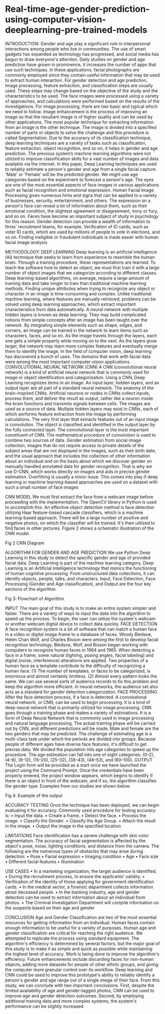 # Real-time-age-gender-prediction-using-computer-vision-deeplearning-pre-trained-models
INTRODUCTION: Gender and age play a significant role in interpersonal interactions among people who live in communities. The use of smart gadgets has expanded as technology has progressed, and social media has begun to draw everyone's attention. Daily studies on gender and age prediction have grown in prominence, it increases the number of apps that use such techniques. In these applications, facial photographs are commonly employed since they contain useful information that may be used to extract human interaction. For gender detection and age prediction, Image processing, feature extraction, and classification steps are usually used. These steps may change based on the objective of the study and the characteristics to be used. The face images were processed using a variety of approaches, and calculations were performed based on the results of the investigations. For image processing, there are two basic and typical which we need to follow. Image enhancement is the process of improving an image so that the resultant image is of higher quality and can be used by other applications. The most popular technique for extracting information from an image is the other technique. The image is divided into a specified number of parts or objects to solve the challenge and this procedure is called Segmentation. Due to the accuracy of its classification technique, deep learning techniques are a variety of tasks such as classification, feature extraction, object recognition, and so on, it helps in gender and age prediction.
The previous system’s machine learning algorithms were not utilized to improve classification skills for a vast number of images and data available via the internet. In this paper, Deep Learning techniques are used to reliably estimate a person's gender and age from a single facial capture. 'Male' or 'Female' will be the predicted gender. We might use age categories based on the experiment to forecast a person's age. The eyes are one of the most essential aspects of face images in various applications such as facial recognition and emotional expression. Human Facial Image Processing gives numerous hints and signs that can be applied to a variety of businesses, security, entertainment, and others. The expression on a person's face can reveal a lot of information about them, such as their emotional condition, the slightest agreement or disagreement, irony or fury, and so on. Faces have become an important subject of study in psychology for this reason. Gender detection can provide a wealth of information to firms' recruitment teams, for example. Verification of ID cards, such as voter ID cards, which are used by millions of people to vote in elections, and so on. Finding ineligible or fraudulent individuals is made easier with human facial image analysis


METHODOLOGY: 
DEEP LEARNING
 Deep learning is an artificial intelligence (AI) technique that seeks to learn from experience to resemble the human brain. Through a training procedure, these representations are learned. To teach the software how to detect an object, we must first train it with a large number of object images that we categorize according to different classes. Deep learning-based algorithms, on average, require a large amount of training data and take longer to train than traditional machine learning methods. Finding unique attributes when trying to recognize any object or character in an image is time-consuming and complex. Unlike traditional machine learning, where features are manually retrieved, problems can be solved using deep learning approaches, which extract important characteristics from data automatically. A neural network with multiple hidden layers is known as deep learning. They may build complicated notions from simple concepts after an image has been taught over the network. By integrating simple elements such as shape, edges, and corners, an image can be trained in the network to learn items such as characters, faces, and so on. As the image travels through the layers, each one gets a simple property while moving on to the next. As the layers grow larger, the network may learn more complex features and eventually merge them to identify the image. In the field of computer vision, deep learning has discovered a bunch of uses. The domains that work with facial data were among the most important computer vision applications.
CONVOLUTIONAL NEURAL NETWORK (CNN) A CNN (convolutional neural network) is a kind of artificial neural network that is commonly used for image or object identification and categorization. Using a CNN, Deep Learning recognizes items in an image. An input layer, hidden layers, and an output layer are all part of a standard neural network. The anatomy of the brain-inspired CNNs. Artificial neurons or nodes in CNNs collect inputs, process them, and deliver the result as output, rather like a neuron inside the brain functions and transmits signals between cells. The images are used as a source of data. Multiple hidden layers may exist in CNNs, each of which performs feature extraction from the image by performing calculations. The very first layer that extracts features out of an input image is convolution. The object is classified and identified in the output layer by the fully connected layer. The convolutional layer is the most important constituent of CNN. The mathematical procedure of convolution is used to combine two sources of data. Gender estimation from social image collection, images that do not require access to private details of the subject areas that are not displayed in the images, such as their birth date, and the usual approach that includes the collection of other information about an individual and on the basis about which we discover gender on manually handled annotated data for gender recognition. That is why we use D-CNN, which works directly on images and aids in precise gender estimation. Overfitting is usually a minor issue. This comes into play if deep learning or machine learning-based approaches are used on a dataset with such a small number of face images
 
CNN MODEL We must first extract the face from a webcam image before proceeding with the implementation. The OpenCV library in Python is used to accomplish this. An effective object detection method is face detection utilizing Haar feature-based cascade classifiers, which is a machine learning-based approach. There will be a large number of positive and negative photos, on which the classifier will be trained. It's then utilized to find faces in other pictures. Figure 2 shows a schematic illustration of the CNN model.

 
Fig 2 CNN Diagram










ALGORITHM FOR GENDER AND AGE PREDICTION 
We use Python Deep Learning in this study to detect the specific gender and age of provided facial data. Deep Learning is part of the machine learning category. Deep Learning is an Artificial Intelligence technology that mimics the functioning of human cognitive processing. From unstructured data collections, it can identify objects, people, talks, and characters. Input, Face Detection, Face Processing (Gender and Age classification), and Output are the four key sections of the algorithm
 
Fig 3: Flowchart of Algorithm


INPUT
The main goal of this study is to make an entire system simpler and faster. There are a variety of ways to input the data into the algorithm to speed up the process. To begin, the user can utilize the system's webcam or another webcam digital device to collect data quickly.
FACE DETECTION 
A face recognition system is a bit of software that can match a human face in a video or digital image frame to a database of faces. Woody Bledsoe, Helen Chan Wolf, and Charles Bisson were among the first to develop facial recognition technology. Bledsoe, Wolf, and Bisson began working with computers to recognize human faces in 1964 and 1965. When detecting a face in a frame, some natural (lighting, posing angles, facial labeling) and digital (noise, interference) alterations are applied. Two properties of a human face as a template contribute to the difficulty of recognizing a human face: (1) The number of templates, or faces to be categorized, is enormous and almost certainly limitless. (2) Almost every pattern looks the same. We can use several sorts of audience records to fix this problem and keep the algorithm more efficient. In neural networks, the audience set also acts as a standard for gender detection categorization.
FACE PROCESSING 
After the face detection process, if a face is detected. A convolutional neural network, or CNN, can be used to begin processing. It is a kind of deep neural network that is primarily utilized for image processing. CNN goes through a training phase and makes a variety of estimations. It is a form of Deep Neural Network that is commonly used in image processing and natural language processing. The actual training phase will be carried out by CNN, and different predictions will be made. Male and female are the two genders that may be predicted. The challenge of estimating age is a multi-class task under which the periods are divided into groups. Because people of different ages have diverse face features, it's difficult to get precise data. We divided the population into age categories to speed up the procedure. The age estimation can fall into one of eight categories: (0–2), (4–6), (8–12), (15–20), (25–32), (38–43), (48–53), and (60–100).
 OUTPUT The Login form will be provided as a start once we have launched the project using the Command Prompt. Once the credentials have been properly entered, the project window appears, which begins to identify if there is an object in front of the webcam, and if so, the algorithm classifies the gender type. Examples from our studies are shown below.
 
Fig 4: Example of the output

ACCURACY TESTING 
Once the technique has been deployed, we can begin evaluating it for accuracy. Commonly used procedure for testing accuracy is: 
• Input the data. 
• Create a frame.
• Detect the face.
• Process the image.
• Classify the Gender. 
• Classify the Age Group.
• Attach the result in the image.
• Output the image in the specified location

LIMITATIONS 
Face identification has a severe challenge with skin color segmentation. The accuracy of facial segmentation is affected by the object's pose, noise, lighting conditions, and distance from the camera. The following are the numerous types of obstacles that may arise during detection:
 • Pose
 • Facial expression 
• Imaging condition 
• Age 
• Face size
• Different facial features 
• Illumination

USE CASES
 • In a marketing organization, the target audience is identified.
 • During the recruitment process, to ensure the applicants' validity. 
 • Verification of the identity of those applying for government identification cards.
 • In the medical sector, a forensic department collects information about deceased people.
 • In the banking industry, age and gender detection can be used to extract information about an individual from photos.
 • The Criminal Investigation Department will compile information on the suspects based on their age and gender

CONCLUSION
Age and Gender Classification are two of the most essential resources for getting information from an individual. Human faces contain enough information to be useful for a variety of purposes. Human age and gender classification are critical for reaching the right audience. We attempted to replicate the process using standard equipment. The algorithm's efficiency is determined by several factors, but the major goal of this study is to make it as simple and quick as possible while maintaining the highest level of accuracy. Work is being done to improve the algorithm's efficiency. Future enhancements include discarding faces for non-human objects, adding more datasets for people of other ethnic groups, and giving the computer more granular control over its workflow. Deep learning and CNN could be used to improve this prototype's ability to reliably identify a person's gender and age range out of a single image of their face. From this study, we can conclude with two important conclusions. First, despite the limited availability of age and gender-tagged photos, CNN can be used to improve age and gender detection outcomes. Second, by employing additional training data and more complex systems, the system's performance can be slightly increased.


